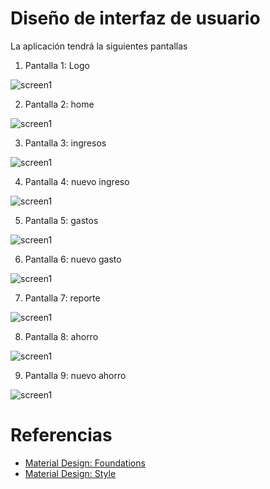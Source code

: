 # Diseño de interfaz de usuario

La aplicación tendrá la siguientes pantallas

1. Pantalla 1: Logo

![screen1](images/logo.png)

2. Pantalla 2: home

![screen1](images/home.png)

3. Pantalla 3: ingresos

![screen1](images/ingresos.png)

4. Pantalla 4: nuevo ingreso

![screen1](images/nuevo_ingreso.png)

5. Pantalla 5: gastos

![screen1](images/gastos.png)

6. Pantalla 6: nuevo gasto

![screen1](images/nuevo_gasto.png)

7. Pantalla 7: reporte

![screen1](images/reporte.png)

8. Pantalla 8: ahorro

![screen1](images/ahorro.png)

9. Pantalla 9: nuevo ahorro

![screen1](images/nuevo_ahorro.png)

# Referencias

- [Material Design: Foundations](https://www.canva.com/search?q=app+prototipe)
- [Material Design: Style](https://paletasdecolores.com/paleta-de-colores-2326/)
